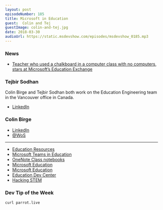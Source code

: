 ```yaml
---
layout: post
episodeNumber: 185
title: Microsoft in Education
guest:  Colin and Tej
guestImage: colin-and-tej.jpg
date: 2018-03-30
audioUrl: https://static.msdevshow.com/episodes/msdevshow_0185.mp3
--- 
```


### News

 - [Teacher who used a chalkboard in a computer class with no computers, stars at Microsoft’s Education Exchange](https://news.microsoft.com/apac/2018/03/15/teacher-who-used-a-chalkboard-in-computer-class-because-he-had-no-computer-stars-at-microsofts-education-exchange/)

### Tejbir Sodhan

Colin Birge and Tejbir Sodhan both work on the Education Engineering team in the Vancouver office in Canada.

 - [LinkedIn](https://www.linkedin.com/in/tejbirsodhan/)

### Colin Birge

 - [LinkedIn](https://www.linkedin.com/in/colinbirge/)
 - [@WoS](https://twitter.com/WoS)

---------------------------------------------

 - [Education Resources](https://support.office.com/en-us/article/Use-Education-Resources-preview-for-Microsoft-Forms-1ba24a4c-dd0c-412b-89da-3837366048a4)
 - [Microsoft Teams in Education](https://education.microsoft.com/courses-and-resources/resources/meet-microsoft-teams)
 - [OneNote Class notebooks](https://www.microsoft.com/en-us/education/products/onenote/default.aspx)
 - [Microsoft Education](https://education.microsoft.com/)
 - [Microsoft Education](https://www.microsoft.com/en-us/education)
 - [Education Dev Center](http://aka.ms/edudevcenter)
 - [Hacking STEM](http://aka.ms/hackingstem)

### Dev Tip of the Week

    curl parrot.live
